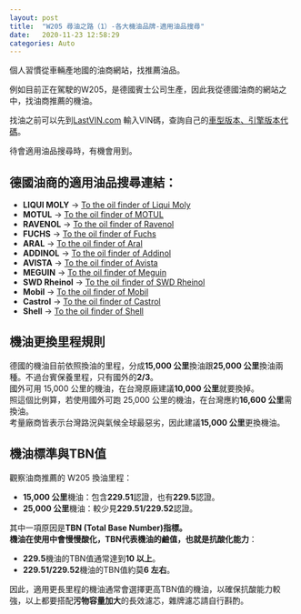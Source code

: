 ```yaml
---
layout: post
title:  "W205 尋油之路（1）-各大機油品牌-適用油品搜尋"
date:   2020-11-23 12:58:29
categories: Auto
---
```


個人習慣從車輛產地國的油商網站，找推薦油品。

例如目前正在駕駛的W205，是德國賓士公司生產，因此我從德國油商的網站之中，找油商推薦的機油。

找油之前可以先到[LastVIN.com](https://www.lastvin.com) 輸入VIN碼，查詢自己的[車型版本、引擎版本代碼](https://attach.mobile01.com/attach/202301/mobile01-b8d448cb6873a80e73a77d05ef3ffd4f.png)。

待會適用油品搜尋時，有機會用到。

## 德國油商的適用油品搜尋連結：

- **LIQUI MOLY** → [To the oil finder of Liqui Moly](https://www.liqui-moly.com/en/service/oil-guide.html)
- **MOTUL** → [To the oil finder of MOTUL](https://www.oelberater.de/home)
- **RAVENOL** → [To the oil finder of Ravenol](https://oilguide.ravenol.de/?lang=en)
- **FUCHS** → [To the oil finder of Fuchs](https://fuchs-eu.lubricantadvisor.com/default.aspx?lang=ger&country=de)
- **ARAL** → [To the oil finder of Aral](https://www.aral-lubricants.de/en/oilfinder)
- **ADDINOL** → [To the oil finder of Addinol](https://addinol.de/oilfinder/)
- **AVISTA** → [To the oil finder of Avista](https://www.avista-lubes.de/en/oilfinder/)
- **MEGUIN** → [To the oil finder of Meguin](https://www.meguin.de/en/products/oil-guide.html)
- **SWD Rheinol** → [To the oil finder of SWD Rheinol](https://www.swdrheinol.de/oelfinder/)
- **Mobil** → [To the oil finder of Mobil](https://www.mobil.com.de/de-de/b2c-produkt-auszuwahlen/)
- **Castrol** → [To the oil finder of Castrol](https://www.castrol.com/de_de/germany/home/car-engine-oil-and-fluids/motor-oil-and-fluids-finder.html?customerType=retail)
- **Shell** → [To the oil finder of Shell](https://www.shell.co.uk/motorist/engine-oils/lubematch.html)

## 機油更換里程規則

德國的機油目前依照換油的里程，分成**15,000 公里**換油跟**25,000 公里**換油兩種。不過台賓保養里程，只有國外的**2/3**。  
國外可用 15,000 公里的機油，在台灣原廠建議**10,000 公里**就要換掉。  
照這個比例算，若使用國外可跑 25,000 公里的機油，在台灣應約**16,600 公里**需換油。  
考量廠商皆表示台灣路況與氣候全球最惡劣，因此建議**15,000 公里**更換機油。

## 機油標準與TBN值

觀察油商推薦的 W205 換油里程：
- **15,000 公里**機油：包含**229.51**認證，也有**229.5**認證。
- **25,000 公里**機油：較少見**229.51/229.52**認證。

其中一項原因是**TBN (Total Base Number)**指標。  
機油在使用中會慢慢酸化，TBN代表機油的鹼值，也就是**抗酸化能力**：
- **229.5**機油的TBN值通常達到**10 以上**。
- **229.51/229.52**機油的TBN值約莫**6 左右**。

因此，適用更長里程的機油通常會選擇更高TBN值的機油，以確保抗酸能力較強，以上都要搭配**污物容量加大**的長效濾芯，雜牌濾芯請自行斟酌。

